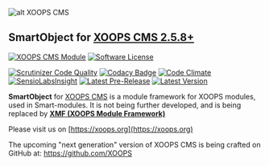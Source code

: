 ![alt XOOPS CMS](https://xoops.org/images/logoXoops4GithubRepository.png)
## SmartObject for  [XOOPS CMS 2.5.8+](https://xoops.org)
[![XOOPS CMS Module](https://img.shields.io/badge/XOOPS%20CMS-Module-blue.svg)](https://xoops.org)
[![Software License](https://img.shields.io/badge/license-GPL-brightgreen.svg?style=flat)](LICENSE)

[![Scrutinizer Code Quality](https://img.shields.io/scrutinizer/g/mambax7/smartobject.svg?style=flat)](https://scrutinizer-ci.com/g/mambax7/smartobject/?branch=master)
[![Codacy Badge](https://api.codacy.com/project/badge/grade/2d27c0023ee54f0b9ba2b5d17a68b2a5)](https://www.codacy.com/app/mambax7/smartobject)
[![Code Climate](https://img.shields.io/codeclimate/github/mambax7/smartobject.svg?style=flat)](https://codeclimate.com/github/mambax7/smartobject)
[![SensioLabsInsight](https://insight.sensiolabs.com/projects/f892f13b-fe33-454b-8829-91a16eea5de6/mini.png)](https://insight.sensiolabs.com/projects/f892f13b-fe33-454b-8829-91a16eea5de6)
[![Latest Pre-Release](https://img.shields.io/github/tag/XoopsModules25x/smartobject.svg?style=flat)](https://github.com/XoopsModules25x/smartobject/tags/)
[![Latest Version](https://img.shields.io/github/release/XoopsModules25x/smartobject.svg?style=flat)](https://github.com/XoopsModules25x/smartobject/releases/)

**SmartObject** for [XOOPS CMS](https://xoops.org) is a module framework for XOOPS modules, used in Smart-modules. It is not being further developed, and is being replaced by **[XMF (XOOPS Module Framework)](https://www.gitbook.com/book/xoops/xmf-cookbook/details)**

Please visit us on [https://xoops.org](https://xoops.org)

The upcoming "next generation" version of XOOPS CMS is being crafted on GitHub at: https://github.com/XOOPS


